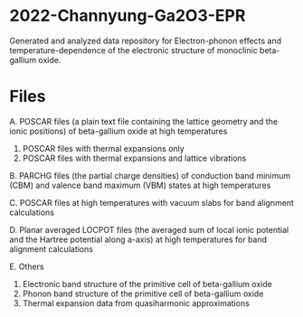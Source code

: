 # 2022-Channyung-Ga2O3-EPR
Generated and analyzed data repository for Electron-phonon effects and temperature-dependence of the electronic structure of monoclinic beta-gallium oxide.
# Files
A. POSCAR files (a plain text file containing the lattice geometry and the ionic positions) of beta-gallium oxide at high temperatures
  1) POSCAR files with thermal expansions only
  2) POSCAR files with thermal expansions and lattice vibrations

B. PARCHG files (the partial charge densities) of conduction band minimum (CBM) and valence band maximum (VBM) states at high temperatures

C. POSCAR files at high temperatures with vacuum slabs for band alignment calculations

D. Planar averaged LOCPOT files (the averaged sum of local ionic potential and the Hartree potential along a-axis) at high temperatures for band alignment calculations

E. Others
  1) Electronic band structure of the primitive cell of beta-gallium oxide
  2) Phonon band structure of the primitive cell of beta-gallium oxide
  3) Thermal expansion data from quasiharmonic approximations
